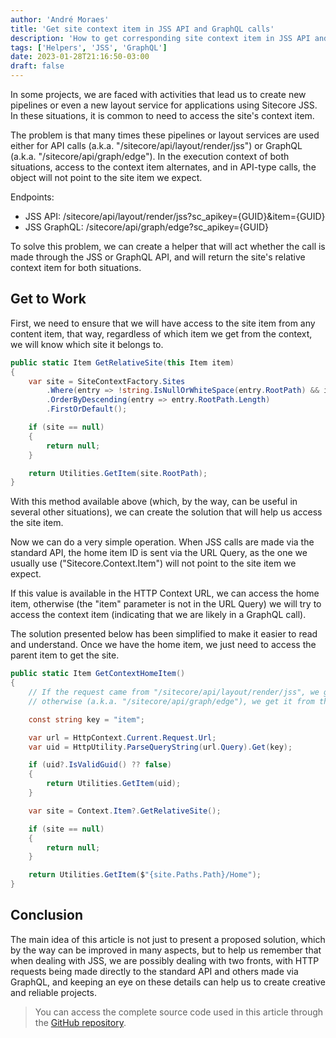 ```yaml
---
author: 'André Moraes'
title: 'Get site context item in JSS API and GraphQL calls'
description: 'How to get corresponding site context item in JSS API and GraphQL calls.'
tags: ['Helpers', 'JSS', 'GraphQL']
date: 2023-01-28T21:16:50-03:00
draft: false
---
```


In some projects, we are faced with activities that lead us to create new pipelines or even a new layout service for applications using Sitecore JSS. In these situations, it is common to need to access the site's context item.

The problem is that many times these pipelines or layout services are used either for API calls (a.k.a. "/sitecore/api/layout/render/jss") or GraphQL (a.k.a. "/sitecore/api/graph/edge"). In the execution context of both situations, access to the context item alternates, and in API-type calls, the object will not point to the site item we expect.

Endpoints:

- JSS API: /sitecore/api/layout/render/jss?sc_apikey={GUID}&item={GUID}
- JSS GraphQL: /sitecore/api/graph/edge?sc_apikey={GUID}

To solve this problem, we can create a helper that will act whether the call is made through the JSS or GraphQL API, and will return the site's relative context item for both situations.

## Get to Work

First, we need to ensure that we will have access to the site item from any content item, that way, regardless of which item we get from the context, we will know which site it belongs to.

```C#
public static Item GetRelativeSite(this Item item)
{
    var site = SiteContextFactory.Sites
        .Where(entry => !string.IsNullOrWhiteSpace(entry.RootPath) && item.Paths.Path.StartsWith(entry.RootPath, StringComparison.OrdinalIgnoreCase))
        .OrderByDescending(entry => entry.RootPath.Length)
        .FirstOrDefault();

    if (site == null)
    {
        return null;
    }

    return Utilities.GetItem(site.RootPath);
}
```

With this method available above (which, by the way, can be useful in several other situations), we can create the solution that will help us access the site item.

Now we can do a very simple operation. When JSS calls are made via the standard API, the home item ID is sent via the URL Query, as the one we usually use ("Sitecore.Context.Item") will not point to the site item we expect.

If this value is available in the HTTP Context URL, we can access the home item, otherwise (the "item" parameter is not in the URL Query) we will try to access the context item (indicating that we are likely in a GraphQL call).

The solution presented below has been simplified to make it easier to read and understand. Once we have the home item, we just need to access the parent item to get the site.

```C#
public static Item GetContextHomeItem()
{
    // If the request came from "/sitecore/api/layout/render/jss", we get it from the HTTP context URL query,
    // otherwise (a.k.a. "/sitecore/api/graph/edge"), we get it from the Sitecore Context Item.

    const string key = "item";

    var url = HttpContext.Current.Request.Url;
    var uid = HttpUtility.ParseQueryString(url.Query).Get(key);

    if (uid?.IsValidGuid() ?? false)
    {
        return Utilities.GetItem(uid);
    }

    var site = Context.Item?.GetRelativeSite();

    if (site == null)
    {
        return null;
    }

    return Utilities.GetItem($"{site.Paths.Path}/Home");
}
```

## Conclusion

The main idea of this article is not just to present a proposed solution, which by the way can be improved in many aspects, but to help us remember that when dealing with JSS, we are possibly dealing with two fronts, with HTTP requests being made directly to the standard API and others made via GraphQL, and keeping an eye on these details can help us to create creative and reliable projects.

> You can access the complete source code used in this article through the [GitHub repository](https://github.com/andrelom/endless/blob/b6b50690a7f4cc8c0d991a3a3f5ab904aae97c4a/src/Foundation/Endless.Foundation.Core/Utilities.cs#L31).
